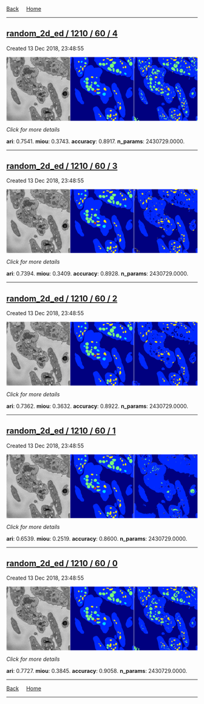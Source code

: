 
[Back](..)&nbsp;&nbsp;&nbsp;&nbsp;&nbsp;[Home](https://leapmanlab.github.io/snapshots)

---

<div class="summary"><a href="4"><h2>random_2d_ed / 1210 / 60 / 4</h2></a><p>Created 13 Dec 2018, 23:48:55
</p><a href="4"><img src="4/media/summary.png" align="center"></a><p>
<i>Click for more details</i>
</p></div>

**ari**: 0.7541. **miou**: 0.3743. **accuracy**: 0.8917. **n_params**: 2430729.0000. 

---

<div class="summary"><a href="3"><h2>random_2d_ed / 1210 / 60 / 3</h2></a><p>Created 13 Dec 2018, 23:48:55
</p><a href="3"><img src="3/media/summary.png" align="center"></a><p>
<i>Click for more details</i>
</p></div>

**ari**: 0.7394. **miou**: 0.3409. **accuracy**: 0.8928. **n_params**: 2430729.0000. 

---

<div class="summary"><a href="2"><h2>random_2d_ed / 1210 / 60 / 2</h2></a><p>Created 13 Dec 2018, 23:48:55
</p><a href="2"><img src="2/media/summary.png" align="center"></a><p>
<i>Click for more details</i>
</p></div>

**ari**: 0.7362. **miou**: 0.3632. **accuracy**: 0.8922. **n_params**: 2430729.0000. 

---

<div class="summary"><a href="1"><h2>random_2d_ed / 1210 / 60 / 1</h2></a><p>Created 13 Dec 2018, 23:48:55
</p><a href="1"><img src="1/media/summary.png" align="center"></a><p>
<i>Click for more details</i>
</p></div>

**ari**: 0.6539. **miou**: 0.2519. **accuracy**: 0.8600. **n_params**: 2430729.0000. 

---

<div class="summary"><a href="0"><h2>random_2d_ed / 1210 / 60 / 0</h2></a><p>Created 13 Dec 2018, 23:48:55
</p><a href="0"><img src="0/media/summary.png" align="center"></a><p>
<i>Click for more details</i>
</p></div>

**ari**: 0.7727. **miou**: 0.3845. **accuracy**: 0.9058. **n_params**: 2430729.0000. 

---

[Back](..)&nbsp;&nbsp;&nbsp;&nbsp;&nbsp;[Home](https://leapmanlab.github.io/snapshots)

---